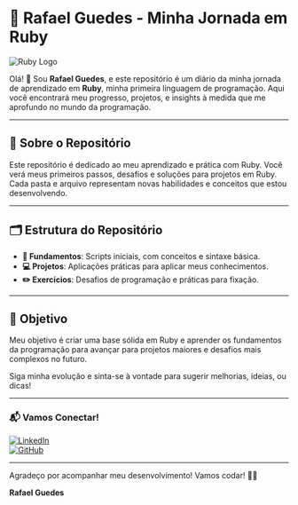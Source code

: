 # 🚀 Rafael Guedes - Minha Jornada em Ruby

![Ruby Logo](https://upload.wikimedia.org/wikipedia/commons/7/73/Ruby_logo.svg)

Olá! 👋 Sou **Rafael Guedes**, e este repositório é um diário da minha jornada de aprendizado em **Ruby**, minha primeira linguagem de programação. Aqui você encontrará meu progresso, projetos, e insights à medida que me aprofundo no mundo da programação.

---

## 📖 Sobre o Repositório
Este repositório é dedicado ao meu aprendizado e prática com Ruby. Você verá meus primeiros passos, desafios e soluções para projetos em Ruby. Cada pasta e arquivo representam novas habilidades e conceitos que estou desenvolvendo.

---

## 🗂 Estrutura do Repositório
- **📁 Fundamentos**: Scripts iniciais, com conceitos e sintaxe básica.
- **💻 Projetos**: Aplicações práticas para aplicar meus conhecimentos.
- **✏️ Exercícios**: Desafios de programação e práticas para fixação.

---

## 🎯 Objetivo
Meu objetivo é criar uma base sólida em Ruby e aprender os fundamentos da programação para avançar para projetos maiores e desafios mais complexos no futuro. 

Siga minha evolução e sinta-se à vontade para sugerir melhorias, ideias, ou dicas!

---

### 📬 Vamos Conectar!
[![LinkedIn](https://img.shields.io/badge/LinkedIn-Rafael%20Guedes-blue?style=flat&logo=linkedin)](https://www.linkedin.com/in/rafael-guedes-612379284/)  
[![GitHub](https://img.shields.io/badge/GitHub-Rafael%20Guedes-lightgrey?style=flat&logo=github)](https://github.com/Eluedes)

---

Agradeço por acompanhar meu desenvolvimento! Vamos codar! 🚀✨

**Rafael Guedes**
